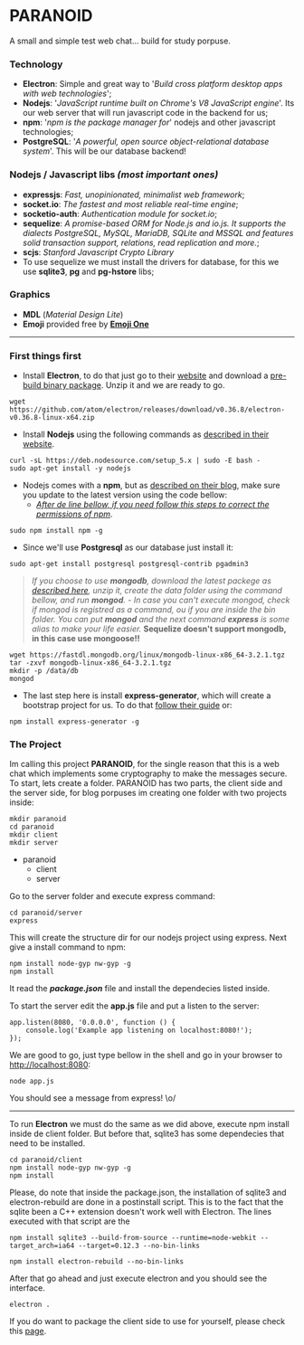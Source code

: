 # PARANOID
A small and simple test web chat... build for study porpuse.

### Technology

 * **Electron**: Simple and great way to '*Build cross platform desktop apps with web technologies*';
 * **Nodejs**: '*JavaScript runtime built on Chrome's V8 JavaScript engine*'. Its our web server that will run javascript code in the backend for us;
 * **npm**: '*npm is the package manager for*' nodejs and other javascript technologies;
 * **PostgreSQL**: '*A powerful, open source object-relational database system*'. This will be our database backend!

### Nodejs / Javascript libs *(most important ones)*
* **expressjs**: *Fast, unopinionated, minimalist web framework*;
* **socket.io**: *The fastest and most reliable real-time engine*;
* **socketio-auth**: *Authentication module for socket.io*;
* **sequelize**: *A promise-based ORM for Node.js and io.js. It supports the dialects PostgreSQL, MySQL, MariaDB, SQLite and MSSQL and features solid transaction support, relations, read replication and more.*;
* **scjs**: *Stanford Javascript Crypto Library*
* To use sequelize we must install the drivers for database, for this we use **sqlite3**, **pg** and **pg-hstore** libs;

### Graphics

* **MDL** (*Material Design Lite*)
* **Emoji** provided free by **[Emoji One][1]**


--------
### First things first

 - Install **Electron**, to do that just go to their [website][2] and download a [pre-build binary package][3]. Unzip it and we are ready to go.

```
wget https://github.com/atom/electron/releases/download/v0.36.8/electron-v0.36.8-linux-x64.zip
```

 - Install **Nodejs** using the following commands as [described in their website][4].

```
curl -sL https://deb.nodesource.com/setup_5.x | sudo -E bash -
sudo apt-get install -y nodejs
```

 - Nodejs comes with a **npm**, but as [described on their blog][5], make sure you update to the latest version using the code bellow:
     - *[After de line bellow, if you need follow this steps to correct the permissions of npm][6]*.

```
sudo npm install npm -g
```

 - Since we'll use **Postgresql** as our database just install it:

```
sudo apt-get install postgresql postgresql-contrib pgadmin3
```

>*If you choose to use **mongodb**, download the latest packege as [described here][7], unzip it, create the data folder using the command bellow, and run **mongod**.*
    - *In case you can't execute mongod, check if mongod is registred as a command, ou if you are inside the bin folder. You can put **mongod** and the next command **express** is some alias to make your life easier.*
**Sequelize doesn't support mongodb, in this case use mongoose!!**
```
wget https://fastdl.mongodb.org/linux/mongodb-linux-x86_64-3.2.1.tgz
tar -zxvf mongodb-linux-x86_64-3.2.1.tgz
mkdir -p /data/db
mongod
```

 - The last step here is install **express-generator**, which will create a bootstrap project for us. To do that [follow their guide][8] or:

```
npm install express-generator -g
```

### The Project

Im calling this project **PARANOID**, for the single reason that this is a web chat which implements some cryptography to make the messages secure.
To start, lets create a folder. PARANOID has two parts, the client side and the server side, for blog porpuses im creating one folder with two projects inside:

```
mkdir paranoid
cd paranoid
mkdir client
mkdir server
```

 - paranoid
   - client
   - server

Go to the server folder and execute express command:

```
cd paranoid/server
express
```

This will create the structure dir for our nodejs project using express. Next give a install command to npm:

```
npm install node-gyp nw-gyp -g
npm install
```

It read the ***package.json*** file and install the dependecies listed inside. 

To start the server edit the **app.js** file and put a listen to the server:

```
app.listen(8080, '0.0.0.0', function () {
    console.log('Example app listening on localhost:8080!');
});
```

We are good to go, just type bellow in the shell and go in your browser to [http://localhost:8080][9]:

```
node app.js
```

You should see a message from express! \o/

----

To run **Electron** we must do the same as we did above, execute npm install inside de client folder. But before that, sqlite3 has some dependecies that need to be installed.

```
cd paranoid/client
npm install node-gyp nw-gyp -g
npm install
```
Please, do note that inside the package.json, the installation of sqlite3 and electron-rebuild are done in a postinstall script. This is to the fact that the sqlite been a C++ extension doesn't work well with Electron.
The lines executed with that script are the 

```
npm install sqlite3 --build-from-source --runtime=node-webkit --target_arch=ia64 --target=0.12.3 --no-bin-links

npm install electron-rebuild --no-bin-links
```

After that go ahead and just execute electron and you should see the interface.

```
electron .
```

If you do want to package the client side to use for yourself, please check this [page][10].


  [1]: http://emojione.com/
  [2]: http://electron.atom.io/
  [3]: https://github.com/atom/electron/releases
  [4]: https://nodejs.org/en/download/package-manager/
  [5]: http://blog.npmjs.org/post/85484771375/how-to-install-npm
  [6]: https://docs.npmjs.com/getting-started/fixing-npm-permissions
  [7]: https://docs.mongodb.org/manual/tutorial/install-mongodb-on-linux/
  [8]: http://expressjs.com/pt-br/starter/generator.html
  [9]: http://localhost:8080
  [10]: http://electron.atom.io/docs/v0.37.2/tutorial/application-packaging/
